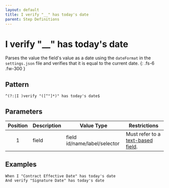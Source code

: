 ```yaml
---
layout: default
title: I verify "__" has today's date
parent: Step Definitions
---
```


# I verify "\_\_" has today's date

Parses the value the field's value as a date using the `dateFormat` in the `settings.json` file and verifies that it is equal to the current date.
{: .fs-6 .fw-300 }

## Pattern

```
^(?:|I )verify "([^"]*)" has today's date$
```

## Parameters

| Position | Description | Value Type                   | Restrictions                                                                             |
| :------: | ----------- | ---------------------------- | ---------------------------------------------------------------------------------------- |
|    1     | field       | field id/name/label/selector | Must refer to a [text-based field]({{site.baseurl}}/field_types.html#text-based-fields). |

## Examples

```gherkin
When I "Contract Effective Date" has today's date
And verify "Signature Date" has today's date
```